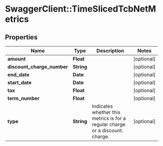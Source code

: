 # SwaggerClient::TimeSlicedTcbNetMetrics

## Properties
Name | Type | Description | Notes
------------ | ------------- | ------------- | -------------
**amount** | **Float** |  | [optional] 
**discount_charge_number** | **String** |  | [optional] 
**end_date** | **Date** |  | [optional] 
**start_date** | **Date** |  | [optional] 
**tax** | **Float** |  | [optional] 
**term_number** | **Float** |  | [optional] 
**type** | **String** | Indicates whether this metrics is for a regular charge or a discount. charge. | [optional] 


